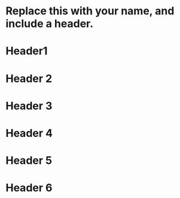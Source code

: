 # Replace this with your name, and include a header.
# Header1
# Header 2
# Header 3
# Header 4
# Header 5
# Header 6

